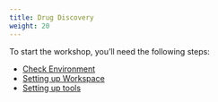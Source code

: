 ```yaml
---
title: Drug Discovery
weight: 20
---
```


To start the workshop, you’ll need the following steps:

- [Check Environment](./environment/)
- [Setting up Workspace](./workspace/)
- [Setting up tools](./tools/)